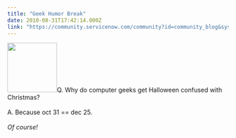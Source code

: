 ```yaml
---
title: "Geek Humor Break"
date: 2010-08-31T17:42:14.000Z
link: "https://community.servicenow.com/community?id=community_blog&sys_id=714d2229dbd0dbc01dcaf3231f961916"
---
```

<p><img  alt="" class="jive-image" src="c17e7bb1db185fc068c1fb651f96192c.iix" style="width: auto; height: 113px;" />Q. Why do computer geeks get Halloween confused with Christmas?<br /><!--break--><br />A. Because oct 31 == dec 25.<br /><br /><i>Of course!</i></p>